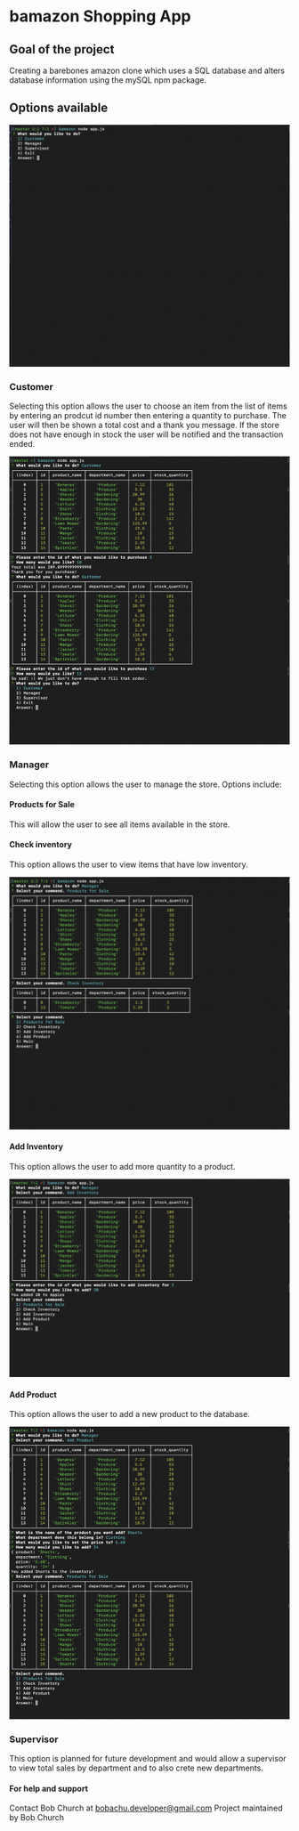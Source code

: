 # bamazon Shopping App

## Goal of the project
Creating a barebones amazon clone which uses a SQL database and alters database information using the mySQL npm package.

## Options available

![Image of concert-this](screenshots/start_menu.png)

### Customer
Selecting this option allows the user to choose an item from the list of items by entering an prodcut id number then entering a quantity to purchase. The user will then be shown a total cost and a thank you message. If the store does not have enough in stock the user will be notified and the transaction ended.

![Image of concert-this](screenshots/customer.png)

### Manager
Selecting this option allows the user to manage the store. Options include:
#### Products for Sale
This will allow the user to see all items available in the store.
#### Check inventory
This option allows the user to view items that have low inventory.

![Image of concert-this](screenshots/manager1.png)

#### Add Inventory
This option allows the user to add more quantity to a product.

![Image of concert-this](screenshots/manager2.png)

#### Add Product
This option allows the user to add a new product to the database.

![Image of concert-this](screenshots/manager3.png)


### Supervisor
This option is planned for future development and would allow a supervisor to view total sales by department and to also crete new departments.

#### For help and support
Contact Bob Church at bobachu.developer@gmail.com
Project maintained by Bob Church
